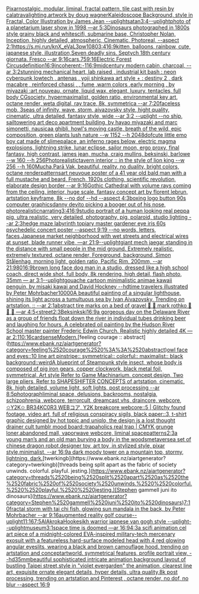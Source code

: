 [Pixar](https://www.ebank.nz/aiartgenerator?category=Pixar)[nostalgic, modular, liminal, fractal pattern, tile cast with resin by calatrava](https://www.ebank.nz/aiartgenerator?category=nostalgic%2C%2520modular%2C%2520liminal%2C%2520fractal%2520pattern%2C%2520tile%2520cast%2520with%2520resin%2520by%2520calatrava)[lighting,](https://www.ebank.nz/aiartgenerator?category=lighting%2C)[artwork by doug wagner](https://www.ebank.nz/aiartgenerator?category=artwork%2520by%2520doug%2520wagner)[Kaleidoscope Background, style in Fractal, Color Illustration by James Jean --uplight](https://www.ebank.nz/aiartgenerator?category=Kaleidoscope%2520Background%2C%2520style%2520in%2520Fractal%2C%2520Color%2520Illustration%2520by%2520James%2520Jean%2520--uplight)[satan](https://www.ebank.nz/aiartgenerator?category=satan)[3:4](https://www.ebank.nz/aiartgenerator?category=3%3A4)[--uplight](https://www.ebank.nz/aiartgenerator?category=--uplight)[photo of a planetarium laser show in 1998 —ar 5:3](https://www.ebank.nz/aiartgenerator?category=photo%2520of%2520a%2520planetarium%2520laser%2520show%2520in%25201998%2520%E2%80%94ar%25205%3A3)[Dinosaurs photographed in 1800s style grainy black and white](https://www.ebank.nz/aiartgenerator?category=Dinosaurs%2520photographed%2520in%25201800s%2520style%2520grainy%2520black%2520and%2520white)[scifi, submarine base, Christopher Nolan,  Inception, highly detailed, atmospheric, Cinematic, Photoreal, --aspect 2:1](https://www.ebank.nz/aiartgenerator?category=scifi%2C%2520submarine%2520base%2C%2520Christopher%2520Nolan%2C%2520%2520Inception%2C%2520highly%2520detailed%2C%2520atmospheric%2C%2520Cinematic%2C%2520Photoreal%2C%2520--aspect%25202%3A1)[<https://s.mj.run/knX_eVaL3pw>](https://www.ebank.nz/aiartgenerator?category=%3Chttps%3A//s.mj.run/knX_eVaL3pw%3E)[1080](https://www.ebank.nz/aiartgenerator?category=1080)[3:4](https://www.ebank.nz/aiartgenerator?category=3%3A4)[16:9](https://www.ebank.nz/aiartgenerator?category=16%3A9)[kitten, balloons, rainbow, cute, japanese style, illustration,](https://www.ebank.nz/aiartgenerator?category=kitten%2C%2520balloons%2C%2520rainbow%2C%2520cute%2C%2520japanese%2520style%2C%2520illustration%2C)[Seven deadly sins. Septych 18th century giornata. Fresco --ar 9:16](https://www.ebank.nz/aiartgenerator?category=Seven%2520deadly%2520sins.%2520Septych%252018th%2520century%2520giornata.%2520Fresco%2520--ar%25209%3A16)[cars](https://www.ebank.nz/aiartgenerator?category=cars)[.75](https://www.ebank.nz/aiartgenerator?category=.75)[9:16](https://www.ebank.nz/aiartgenerator?category=9%3A16)[Electric Forest Circus](https://www.ebank.nz/aiartgenerator?category=Electric%2520Forest%2520Circus)[definition](https://www.ebank.nz/aiartgenerator?category=definition)[16:9](https://www.ebank.nz/aiartgenerator?category=16%3A9)[incoherent:-1](https://www.ebank.nz/aiartgenerator?category=incoherent%3A-1)[16:9](https://www.ebank.nz/aiartgenerator?category=16%3A9)[midcentury modern cabin, charcoal, --ar 3:2](https://www.ebank.nz/aiartgenerator?category=midcentury%2520modern%2520cabin%2C%2520charcoal%2C%2520--ar%25203%3A2)[stunning  mechanical heart, lab raised ,  industrial kit bash : neon cyberpunk lowtech  , antenas ,  yoji shinkawa art style +   : destiny 2 , dark macabre  , reinforced chassi ,   , fume ,warm colors ,early morning  , by miyazaki :art nouveau, ornate, liquid wax, elegant, luxury, tentacles, full body CGsociety, hypermaximalist, golden ratio, environmental key art, octane render, weta digital, ray trace, 8k, symmetrica --ar 7:20](https://www.ebank.nz/aiartgenerator?category=stunning%2520%2520mechanical%2520heart%2C%2520lab%2520raised%2520%2C%2520%2520industrial%2520kit%2520bash%2520%3A%2520neon%2520cyberpunk%2520lowtech%2520%2520%2C%2520antenas%2520%2C%2520%2520yoji%2520shinkawa%2520art%2520style%2520%2B%2520%2520%2520%3A%2520destiny%25202%2520%2C%2520dark%2520macabre%2520%2520%2C%2520reinforced%2520chassi%2520%2C%2520%2520%2520%2C%2520fume%2520%2Cwarm%2520colors%2520%2Cearly%2520morning%2520%2520%2C%2520by%2520miyazaki%2520%3Aart%2520nouveau%2C%2520ornate%2C%2520liquid%2520wax%2C%2520elegant%2C%2520luxury%2C%2520tentacles%2C%2520full%2520body%2520CGsociety%2C%2520hypermaximalist%2C%2520golden%2520ratio%2C%2520environmental%2520key%2520art%2C%2520octane%2520render%2C%2520weta%2520digital%2C%2520ray%2520trace%2C%25208k%2C%2520symmetrica%2520--ar%25207%3A20)[faceless mob, 3](https://www.ebank.nz/aiartgenerator?category=faceless%2520mob%2C%25203)[seas of infinity, wave, storm, aivazovsky style, hight quality, cinematic, ultra detailed, fantasy style, wide --ar 3:2 --uplight --no ship, sail](https://www.ebank.nz/aiartgenerator?category=seas%2520of%2520infinity%2C%2520wave%2C%2520storm%2C%2520aivazovsky%2520style%2C%2520hight%2520quality%2C%2520cinematic%2C%2520ultra%2520detailed%2C%2520fantasy%2520style%2C%2520wide%2520--ar%25203%3A2%2520--uplight%2520--no%2520ship%2C%2520sail)[towering art deco apartment building, by hayao miyazaki and marc simonetti, nausicaa ghibli, howl's moving castle, breath of the wild, epic composition, green plants lush nature --w 1152 --h 2048](https://www.ebank.nz/aiartgenerator?category=towering%2520art%2520deco%2520apartment%2520building%2C%2520by%2520hayao%2520miyazaki%2520and%2520marc%2520simonetti%2C%2520nausicaa%2520ghibli%2C%2520howl%27s%2520moving%2520castle%2C%2520breath%2520of%2520the%2520wild%2C%2520epic%2520composition%2C%2520green%2520plants%2520lush%2520nature%2520--w%25201152%2520--h%25202048)[dof](https://www.ebank.nz/aiartgenerator?category=dof)[cute little emo boy cat made of slime](https://www.ebank.nz/aiartgenerator?category=cute%2520little%2520emo%2520boy%2520cat%2520made%2520of%2520slime)[palace, an inferno rages below, electric magma explosions, lightning strike, lunar eclipse, sailor moon, ergo proxy, final fantasy, high contrast, james jean, mucha, craig mullins, beksinski, barlowe --w 160 --h 256](https://www.ebank.nz/aiartgenerator?category=palace%2C%2520an%2520inferno%2520rages%2520below%2C%2520electric%2520magma%2520explosions%2C%2520lightning%2520strike%2C%2520lunar%2520eclipse%2C%2520sailor%2520moon%2C%2520ergo%2520proxy%2C%2520final%2520fantasy%2C%2520high%2520contrast%2C%2520james%2520jean%2C%2520mucha%2C%2520craig%2520mullins%2C%2520beksinski%2C%2520barlowe%2520--w%2520160%2520--h%2520256)[Photorealistic](https://www.ebank.nz/aiartgenerator?category=Photorealistic)[tavern interior :: in the style of lion king --w 256 --h 160](https://www.ebank.nz/aiartgenerator?category=tavern%2520interior%2520%3A%3A%2520in%2520the%2520style%2520of%2520lion%2520king%2520--w%2520256%2520--h%2520160)[Mucha,](https://www.ebank.nz/aiartgenerator?category=Mucha%2C)[Parā Vak, beautiful, reality, no duality, bright colors, octane render](https://www.ebank.nz/aiartgenerator?category=Par%C4%81%2520Vak%2C%2520beautiful%2C%2520reality%2C%2520no%2520duality%2C%2520bright%2520colors%2C%2520octane%2520render)[patterns](https://www.ebank.nz/aiartgenerator?category=patterns)[art neuvoue poster of a 41 year old bald man with a full mustache and beard, French, 1920s clothing, scientific revolution, elaborate design border --ar 9:16](https://www.ebank.nz/aiartgenerator?category=art%2520neuvoue%2520poster%2520of%2520a%252041%2520year%2520old%2520bald%2520man%2520with%2520a%2520full%2520mustache%2520and%2520beard%2C%2520French%2C%25201920s%2520clothing%2C%2520scientific%2520revolution%2C%2520elaborate%2520design%2520border%2520--ar%25209%3A16)[Gothic Cathedral  with volume rays coming from the ceiling, interior, huge scale, fantasy concept art by florent lebrun, artstation keyframe, 8k --no dof --hd --aspect 4:3](https://www.ebank.nz/aiartgenerator?category=Gothic%2520Cathedral%2520%2520with%2520volume%2520rays%2520coming%2520from%2520the%2520ceiling%2C%2520interior%2C%2520huge%2520scale%2C%2520fantasy%2520concept%2520art%2520by%2520florent%2520lebrun%2C%2520artstation%2520keyframe%2C%25208k%2520--no%2520dof%2520--hd%2520--aspect%25204%3A3)[boxing logo button 90s computer graphics](https://www.ebank.nz/aiartgenerator?category=boxing%2520logo%2520button%252090s%2520computer%2520graphics)[danny devito picking a booger out of his nose, photorealistic](https://www.ebank.nz/aiartgenerator?category=danny%2520devito%2520picking%2520a%2520booger%2520out%2520of%2520his%2520nose%2C%2520photorealistic)[narrating](https://www.ebank.nz/aiartgenerator?category=narrating)[3:4](https://www.ebank.nz/aiartgenerator?category=3%3A4)[16:9](https://www.ebank.nz/aiartgenerator?category=16%3A9)[studio portrait of a human looking real peppa pig, ultra realistic, very detailed, photography, pig, polaroid, studio lighting --ar 2:3](https://www.ebank.nz/aiartgenerator?category=studio%2520portrait%2520of%2520a%2520human%2520looking%2520real%2520peppa%2520pig%2C%2520ultra%2520realistic%2C%2520very%2520detailed%2C%2520photography%2C%2520pig%2C%2520polaroid%2C%2520studio%2520lighting%2520--ar%25202%3A3)[hedge maze labyrinth topiary master gardener eye iris 60s psychedelic concert poster --aspect 9:19 --no words, letters, faces,](https://www.ebank.nz/aiartgenerator?category=hedge%2520maze%2520labyrinth%2520topiary%2520master%2520gardener%2520eye%2520iris%252060s%2520psychedelic%2520concert%2520poster%2520--aspect%25209%3A19%2520--no%2520words%2C%2520letters%2C%2520faces%2C)[Japanese market neighborhood with wet streets and electrical wires at sunset, blade runner vibe, —ar 21:9](https://www.ebank.nz/aiartgenerator?category=Japanese%2520market%2520neighborhood%2520with%2520wet%2520streets%2520and%2520electrical%2520wires%2520at%2520sunset%2C%2520blade%2520runner%2520vibe%2C%2520%E2%80%94ar%252021%3A9)[--uplight](https://www.ebank.nz/aiartgenerator?category=--uplight)[giant mech jaegar standing in the distance with small people in the mid ground. Extremely realistic, extremely textured, octane render, Foreground, background, Simon Stålenhag, morning light, golden ratio, Pacific Rim, 200mm, --ar 21:9](https://www.ebank.nz/aiartgenerator?category=giant%2520mech%2520jaegar%2520standing%2520in%2520the%2520distance%2520with%2520small%2520people%2520in%2520the%2520mid%2520ground.%2520Extremely%2520realistic%2C%2520extremely%2520textured%2C%2520octane%2520render%2C%2520Foreground%2C%2520background%2C%2520Simon%2520St%C3%A5lenhag%2C%2520morning%2520light%2C%2520golden%2520ratio%2C%2520Pacific%2520Rim%2C%2520200mm%2C%2520--ar%252021%3A9)[80](https://www.ebank.nz/aiartgenerator?category=80)[16:9](https://www.ebank.nz/aiartgenerator?category=16%3A9)[brown long face dog man in a studio, dressed like a high school coach, direct wide shot, full body, 8k rendering, high detail, flash photo, 35mm — ar 3:1](https://www.ebank.nz/aiartgenerator?category=brown%2520long%2520face%2520dog%2520man%2520in%2520a%2520studio%2C%2520dressed%2520like%2520a%2520high%2520school%2520coach%2C%2520direct%2520wide%2520shot%2C%2520full%2520body%2C%25208k%2520rendering%2C%2520high%2520detail%2C%2520flash%2520photo%2C%252035mm%2520%E2%80%94%2520ar%25203%3A1)[--uplight](https://www.ebank.nz/aiartgenerator?category=--uplight)[gouache cartoon minimalistic animae kawaii penguin, by misaki kawai and David Hockney --hd](https://www.ebank.nz/aiartgenerator?category=gouache%2520cartoon%2520minimalistic%2520animae%2520kawaii%2520penguin%2C%2520by%2520misaki%2520kawai%2520and%2520David%2520Hockney%2520--hd)[time travelers illustrated by Peter Mohrbacher](https://www.ebank.nz/aiartgenerator?category=time%2520travelers%2520illustrated%2520by%2520Peter%2520Mohrbacher)[10000](https://www.ebank.nz/aiartgenerator?category=10000)[A beautiful painting of a singular lighthouse, shining its light across a tumultuous sea by Ivan Aivazovsky, Trending on artstation. :: --ar 2:1](https://www.ebank.nz/aiartgenerator?category=A%2520beautiful%2520painting%2520of%2520a%2520singular%2520lighthouse%2C%2520shining%2520its%2520light%2520across%2520a%2520tumultuous%2520sea%2520by%2520Ivan%2520Aivazovsky%2C%2520Trending%2520on%2520artstation.%2520%3A%3A%2520--ar%25202%3A1)[abstract tire marks on a bed of gravel 🛞 🛞 mark rothko 🛞 🛞 🎨 —ar 4:5](https://www.ebank.nz/aiartgenerator?category=abstract%2520tire%2520marks%2520on%2520a%2520bed%2520of%2520gravel%2520%F0%9F%9B%9E%2520%F0%9F%9B%9E%2520mark%2520rothko%2520%F0%9F%9B%9E%2520%F0%9F%9B%9E%2520%F0%9F%8E%A8%2520%E2%80%94ar%25204%3A5)[<street](https://www.ebank.nz/aiartgenerator?category=%3Cstreet)[2:3](https://www.ebank.nz/aiartgenerator?category=2%3A3)[Beksinkski](https://www.ebank.nz/aiartgenerator?category=Beksinkski)[16:9](https://www.ebank.nz/aiartgenerator?category=16%3A9)[a gorgeous day on the Delaware River as a group of friends float down the river in individual tubes drinking beer and laughing for hours. A celebrated oil painting by the Hudson River School master painter Frederic Edwin Church. Realistic highly detailed 4K —ar 2:1](https://www.ebank.nz/aiartgenerator?category=a%2520gorgeous%2520day%2520on%2520the%2520Delaware%2520River%2520as%2520a%2520group%2520of%2520friends%2520float%2520down%2520the%2520river%2520in%2520individual%2520tubes%2520drinking%2520beer%2520and%2520laughing%2520for%2520hours.%2520A%2520celebrated%2520oil%2520painting%2520by%2520the%2520Hudson%2520River%2520School%2520master%2520painter%2520Frederic%2520Edwin%2520Church.%2520Realistic%2520highly%2520detailed%25204K%2520%E2%80%94ar%25202%3A1)[10:16](https://www.ebank.nz/aiartgenerator?category=10%3A16)[card](https://www.ebank.nz/aiartgenerator?category=card)[sense](https://www.ebank.nz/aiartgenerator?category=sense)[Modern.](https://www.ebank.nz/aiartgenerator?category=Modern.)[feeling courage :: abstract](https://www.ebank.nz/aiartgenerator?category=feeling%2520courage%2520%3A%3A%2520abstract)[owl face and eyes::10 line art pinstripe:: symmetrical:: colorful::  maximalist:: black background::](https://www.ebank.nz/aiartgenerator?category=owl%2520face%2520and%2520eyes%3A%3A10%2520line%2520art%2520pinstripe%3A%3A%2520symmetrical%3A%3A%2520colorful%3A%3A%2520%2520maximalist%3A%3A%2520black%2520background%3A%3A)[weird](https://www.ebank.nz/aiartgenerator?category=weird)[A blueprint of Steampunk style insect,   whose body is composed of pig iron gears, copper clockwork, black metal foil, symmetrical, Art style Refer to Game Machinarium.  concept design, Two large pliers, Refer to SHAPESHIFTER CONCEPTS  of artstation, cinematic,  8k, high detailed,  volume light,  soft lights,  post processing    --ar 8:5](https://www.ebank.nz/aiartgenerator?category=A%2520blueprint%2520of%2520Steampunk%2520style%2520insect%2C%2520%2520%2520whose%2520body%2520is%2520composed%2520of%2520pig%2520iron%2520gears%2C%2520copper%2520clockwork%2C%2520black%2520metal%2520foil%2C%2520symmetrical%2C%2520Art%2520style%2520Refer%2520to%2520Game%2520Machinarium.%2520%2520concept%2520design%2C%2520Two%2520large%2520pliers%2C%2520Refer%2520to%2520SHAPESHIFTER%2520CONCEPTS%2520%2520of%2520artstation%2C%2520cinematic%2C%2520%25208k%2C%2520high%2520detailed%2C%2520%2520volume%2520light%2C%2520%2520soft%2520lights%2C%2520%2520post%2520processing%2520%2520%2520%2520--ar%25208%3A5)[photograph](https://www.ebank.nz/aiartgenerator?category=photograph)[liminal space, delusions, backrooms, nostalgia, schizophrenia ,webcore, terrorcult, dreamcast,vhs, draincore, webcore, ✩Y2K✩ BR34KC0R3 WEBコア, Y2K breakcore webcore::5 | Glitchy found footage, video art, full of religious conspiracy sigils, black paper::3, t-shirt graphic designed by hot topic and uniqlo, the design is a lost thought drainer cult tumblr mood board::trapaholics real trap | CMYK grunge loner,abandoned mall, vaporwave webcore, liminal space](https://www.ebank.nz/aiartgenerator?category=liminal%2520space%2C%2520delusions%2C%2520backrooms%2C%2520nostalgia%2C%2520schizophrenia%2520%2Cwebcore%2C%2520terrorcult%2C%2520dreamcast%2Cvhs%2C%2520draincore%2C%2520webcore%2C%2520%E2%9C%A9Y2K%E2%9C%A9%2520BR34KC0R3%2520WEB%E3%82%B3%E3%82%A2%2C%2520Y2K%2520breakcore%2520webcore%3A%3A5%2520%7C%2520Glitchy%2520found%2520footage%2C%2520video%2520art%2C%2520full%2520of%2520religious%2520conspiracy%2520sigils%2C%2520black%2520paper%3A%3A3%2C%2520t-shirt%2520graphic%2520designed%2520by%2520hot%2520topic%2520and%2520uniqlo%2C%2520the%2520design%2520is%2520a%2520lost%2520thought%2520drainer%2520cult%2520tumblr%2520mood%2520board%3A%3Atrapaholics%2520real%2520trap%2520%7C%2520CMYK%2520grunge%2520loner%2Cabandoned%2520mall%2C%2520vaporwave%2520webcore%2C%2520liminal%2520space)[patterns](https://www.ebank.nz/aiartgenerator?category=patterns)[2:3](https://www.ebank.nz/aiartgenerator?category=2%3A3)[a young man’s and an old man burying a body in the woods](https://www.ebank.nz/aiartgenerator?category=a%2520young%2520man%E2%80%99s%2520and%2520an%2520old%2520man%2520burying%2520a%2520body%2520in%2520the%2520woods)[metaverse](https://www.ebank.nz/aiartgenerator?category=metaverse)[a set of chinese dragon robot,designer toy, art toy ,in stylized style, pixar style,minimalist, --ar 16:9](https://www.ebank.nz/aiartgenerator?category=a%2520set%2520of%2520chinese%2520dragon%2520robot%2Cdesigner%2520toy%2C%2520art%2520toy%2520%2Cin%2520stylized%2520style%2C%2520pixar%2520style%2Cminimalist%2C%2520--ar%252016%3A9)[a dark moody tower on a mountain top, stormy, lightning, dark.](https://www.ebank.nz/aiartgenerator?category=a%2520dark%2520moody%2520tower%2520on%2520a%2520mountain%2520top%2C%2520stormy%2C%2520lightning%2C%2520dark.)[twerkingb](https://www.ebank.nz/aiartgenerator?category=twerkingb)[threads being split apart as the fabric of society unwinds.  colorful.  playful.  jesting.](https://www.ebank.nz/aiartgenerator?category=threads%2520being%2520split%2520apart%2520as%2520the%2520fabric%2520of%2520society%2520unwinds.%2520%2520colorful.%2520%2520playful.%2520%2520jesting.)[Stephen gammell juni ito dinosaurs](https://www.ebank.nz/aiartgenerator?category=Stephen%2520gammell%2520juni%2520ito%2520dinosaurs)[7:10](https://www.ebank.nz/aiartgenerator?category=7%3A10)[fractal storm with tai chi fish, glowing sun mandala in the back, by Peter Mohrbacher  --ar 9:16](https://www.ebank.nz/aiartgenerator?category=fractal%2520storm%2520with%2520tai%2520chi%2520fish%2C%2520glowing%2520sun%2520mandala%2520in%2520the%2520back%2C%2520by%2520Peter%2520Mohrbacher%2520%2520--ar%25209%3A16)[augmented reality golf course](https://www.ebank.nz/aiartgenerator?category=augmented%2520reality%2520golf%2520course)[--uplight](https://www.ebank.nz/aiartgenerator?category=--uplight)[11:16](https://www.ebank.nz/aiartgenerator?category=11%3A16)[7:5](https://www.ebank.nz/aiartgenerator?category=7%3A5)[AlAkroka](https://www.ebank.nz/aiartgenerator?category=AlAkroka)[Hooke](https://www.ebank.nz/aiartgenerator?category=Hooke)[sikh warrior japnese van gogh style --uplight](https://www.ebank.nz/aiartgenerator?category=sikh%2520warrior%2520japnese%2520van%2520gogh%2520style%2520--uplight)[--uplight](https://www.ebank.nz/aiartgenerator?category=--uplight)[museum](https://www.ebank.nz/aiartgenerator?category=museum)[3:1](https://www.ebank.nz/aiartgenerator?category=3%3A1)[space time is doomed —ar 16:9](https://www.ebank.nz/aiartgenerator?category=space%2520time%2520is%2520doomed%2520%E2%80%94ar%252016%3A9)[4:3](https://www.ebank.nz/aiartgenerator?category=4%3A3)[a scifi animation cel art piece of a midnight-colored EVA-inspired military-tech mercenary exosuit with a featureless hard-surface modeled head with 4 red glowing angular eyeslits, wearing a black and brown camouflage hood. trending on artstation and conceptartworld. symmetrical features, profile portrait view,   --hd](https://www.ebank.nz/aiartgenerator?category=a%2520scifi%2520animation%2520cel%2520art%2520piece%2520of%2520a%2520midnight-colored%2520EVA-inspired%2520military-tech%2520mercenary%2520exosuit%2520with%2520a%2520featureless%2520hard-surface%2520modeled%2520head%2520with%25204%2520red%2520glowing%2520angular%2520eyeslits%2C%2520wearing%2520a%2520black%2520and%2520brown%2520camouflage%2520hood.%2520trending%2520on%2520artstation%2520and%2520conceptartworld.%2520symmetrical%2520features%2C%2520profile%2520portrait%2520view%2C%2520%2520%2520--hd)[35mm](https://www.ebank.nz/aiartgenerator?category=35mm)[beautiful sophisticated intricate animation background layout of bustling Taipei street,style in "violet evergarden" the animation, clearest line art, exquisite ornate elegant details, hyper details, ultra quality,8k post processing, trending on artstation and Pinterest , octane render, no dof, no blur --aspect 16:9](https://www.ebank.nz/aiartgenerator?category=beautiful%2520sophisticated%2520intricate%2520animation%2520background%2520layout%2520of%2520bustling%2520Taipei%2520street%2Cstyle%2520in%2520%22violet%2520evergarden%22%2520the%2520animation%2C%2520clearest%2520line%2520art%2C%2520exquisite%2520ornate%2520elegant%2520details%2C%2520hyper%2520details%2C%2520ultra%2520quality%2C8k%2520post%2520processing%2C%2520trending%2520on%2520artstation%2520and%2520Pinterest%2520%2C%2520octane%2520render%2C%2520no%2520dof%2C%2520no%2520blur%2520--aspect%252016%3A9)